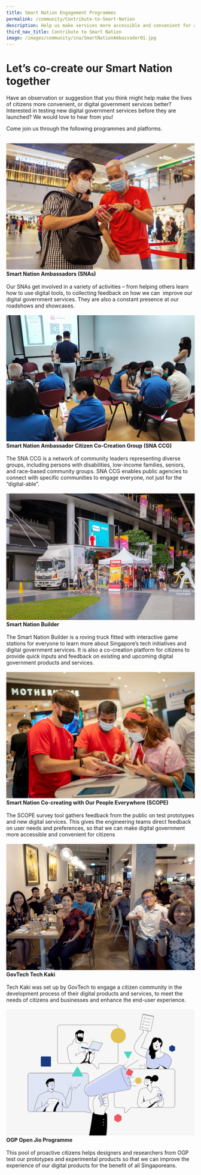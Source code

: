 ```yaml
---
title: Smart Nation Engagement Programmes
permalink: /community/Contribute-to-Smart-Nation
description: Help us make services more accessible and convenient for all Singaporeans.
third_nav_title: Contribute to Smart Nation
image: /images/community/sna/SmartNationAmbassador01.jpg
---
```

# Let’s co-create our Smart Nation together

Have an observation or suggestion that you think might help make the lives of citizens more convenient, or digital government services better? Interested in testing new digital government services before they are launched? We would love to hear from you! 

Come join us through the following programmes and platforms.

<br>
<div class="row">
<div class="col"> 
<a href="/community/smart-nation-ambassadors"><img src="/images/community/sna/SmartNationAmbassador07.jpeg" alt="Smart Nation Ambassadors (SNAs"></a><br>
		<div class="header"><b>Smart Nation Ambassadors (SNAs)</b></div><br>
		<div class="para">Our SNAs get involved in a variety of activities – from helping others learn how to use digital tools, to collecting feedback on how we can  improve our digital government services. They are also a constant presence at our roadshows and showcases.
</div>
<br>

</div>
	<div class="col"> 
<a href="/community/snaccg"><img src="/images/community/CCG/SNACCG_01.jpeg" alt="Smart Nation Ambassador Citizen Co-Creation Group (SNA CCG)" alt="Smart Nation Ambassador Citizen Co-Creation Group (SNA CCG)"></a><br>
    <div class="header"><b>Smart Nation Ambassador Citizen Co-Creation Group (SNA CCG)</b></div><br>
    <div class="para">The SNA CCG is a network of community leaders representing diverse groups, including persons with disabilities, low-income families, seniors, and race-based community groups. SNA CCG enables public agencies to connect with specific communities to engage everyone, not just for the “digital-able”.
</div>
<br>

</div>
	<div class="col"> 
<a href="/community/showcases/builder"><img src="/images/community/builder/Smart_Nation_Builder_25.jpeg" alt="Smart Nation Builder" alt="Smart Nation Builder"></a><br>
     <div class="header"><b>Smart Nation Builder</b></div><br>
    <div class="para">The Smart Nation Builder is a roving truck fitted with interactive game stations for everyone to learn more about Singapore’s tech initiatives and digital government services. It is also a co-creation platform for citizens to provide quick inputs and feedback on existing and upcoming digital government products and services.
</div>
<br></div></div>

<div class="row">
	<div class="col">
<a href="/community/SCOPE"><img src="/images/community/sna/SmartNationAmbassador01.jpg" alt="Smart Nation Co-creating with Our People Everywhere (SCOPE)"></a><br>
    <div class="header"><b>Smart Nation Co-creating with Our People Everywhere (SCOPE)</b></div><br>
    <div class="para">The SCOPE survey tool gathers feedback from the public on test prototypes and new digital services. This gives the engineering teams direct feedback on user needs and preferences, so that we can make digital government more accessible and convenient for citizens
</div>
<br>

</div>
<div class="col">
<a href="/community/techkaki"><img src="/images/community/TechKaki/TechKaki_01.jpeg" alt="GovTech Tech Kaki"></a><br>
    <div class="header"><b>GovTech Tech Kaki</b></div><br>
    <div class="para">Tech Kaki was set up by GovTech to engage a citizen community in the development process of their digital products and services, to meet the needs of citizens and businesses and enhance the end-user experience.
</div>
<br>

</div>
<div class="col">
<a href="/community/openjio"><img src="/images/community/OpenJio/OpenJio_01.jpeg" alt="OGP Open Jio Programme" alt="OGP Open Jio Programme"></a><br>
    <div class="header"><b>OGP Open Jio Programme</b></div><br>
    <div class="para">This pool of proactive citizens helps designers and researchers from OGP test our prototypes and experimental products so that we can improve the experience of our digital products for the benefit of all Singaporeans.
</div>
<br></div></div>